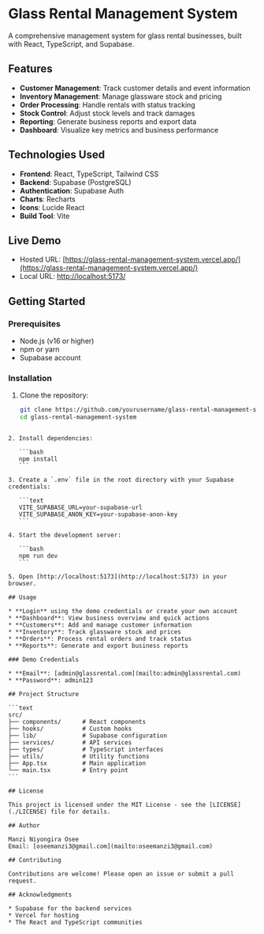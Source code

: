 # Glass Rental Management System

A comprehensive management system for glass rental businesses, built with React, TypeScript, and Supabase.

## Features

- **Customer Management**: Track customer details and event information
- **Inventory Management**: Manage glassware stock and pricing
- **Order Processing**: Handle rentals with status tracking
- **Stock Control**: Adjust stock levels and track damages
- **Reporting**: Generate business reports and export data
- **Dashboard**: Visualize key metrics and business performance

## Technologies Used

- **Frontend**: React, TypeScript, Tailwind CSS
- **Backend**: Supabase (PostgreSQL)
- **Authentication**: Supabase Auth
- **Charts**: Recharts
- **Icons**: Lucide React
- **Build Tool**: Vite

## Live Demo

- Hosted URL: [https://glass-rental-management-system.vercel.app/](https://glass-rental-management-system.vercel.app/)
- Local URL: [http://localhost:5173/](http://localhost:5173/)

## Getting Started

### Prerequisites

- Node.js (v16 or higher)
- npm or yarn
- Supabase account

### Installation

1. Clone the repository:
   ```bash
   git clone https://github.com/yourusername/glass-rental-management-system.git
   cd glass-rental-management-system
````

2. Install dependencies:

   ```bash
   npm install
   ```

3. Create a `.env` file in the root directory with your Supabase credentials:

   ```text
   VITE_SUPABASE_URL=your-supabase-url
   VITE_SUPABASE_ANON_KEY=your-supabase-anon-key
   ```

4. Start the development server:

   ```bash
   npm run dev
   ```

5. Open [http://localhost:5173](http://localhost:5173) in your browser.

## Usage

* **Login** using the demo credentials or create your own account
* **Dashboard**: View business overview and quick actions
* **Customers**: Add and manage customer information
* **Inventory**: Track glassware stock and prices
* **Orders**: Process rental orders and track status
* **Reports**: Generate and export business reports

### Demo Credentials

* **Email**: [admin@glassrental.com](mailto:admin@glassrental.com)
* **Password**: admin123

## Project Structure

```text
src/
├── components/      # React components
├── hooks/           # Custom hooks
├── lib/             # Supabase configuration
├── services/        # API services
├── types/           # TypeScript interfaces
├── utils/           # Utility functions
├── App.tsx          # Main application
└── main.tsx         # Entry point
```

## License

This project is licensed under the MIT License - see the [LICENSE](./LICENSE) file for details.

## Author

Manzi Niyongira Osee
Email: [oseemanzi3@gmail.com](mailto:oseemanzi3@gmail.com)

## Contributing

Contributions are welcome! Please open an issue or submit a pull request.

## Acknowledgments

* Supabase for the backend services
* Vercel for hosting
* The React and TypeScript communities

